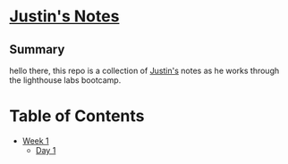 # [Justin's Notes](https://github.com/meteora277)


## Summary

hello there, this repo is a collection of [Justin's](https://github.com/meteora277) notes as he works through the lighthouse labs bootcamp.

# Table of Contents

* [Week 1](/week_1)
  * [Day 1](/week_1/Day_1)